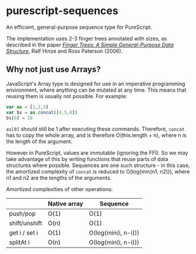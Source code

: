 # purescript-sequences

An efficient, general-purpose sequence type for PureScript.

The implementation uses 2-3 finger trees annotated with sizes, as described in
the paper [_Finger Trees: A Simple General-Purpose Data Structure_][1], Ralf
Hinze and Ross Paterson (2006).

## Why not just use Arrays?

JavaScript's Array type is designed for use in an imperative programming
environment, where anything can be mutated at any time. This means that reusing
them is usually not possible. For example:

```javascript
var as = [1,2,3]
var bs = as.concat([4,5,6])
bs[0] = 10
```

`as[0]` should still be 1 after executing these commands. Therefore, `concat`
has to copy the whole array, and is therefore O(this.length + n), where n is
the length of the argument.

However in PureScript, values are immutable (ignoring the FFI). So we may take
advantage of this by writing functions that reuse parts of data structures
where possible. Sequences are one such structure - in this case, the amortized
complexity of `concat` is reduced to O(log(min(n1, n2))), where n1 and n2 are
the lengths of the arguments.

Amortized complexities of other operations:

|               | Native array | Sequence            |
|---------------|--------------|---------------------|
| push/pop      | O(1)         | O(1)                |
| shift/unshift | O(n)         | O(1)                |
| get i / set i | O(1)         | O(log(min(i, n-i))) |
| splitAt i     | O(n)         | O(log(min(i, n-i))) |

[1]: http://staff.city.ac.uk/~ross/papers/FingerTree.pdf
